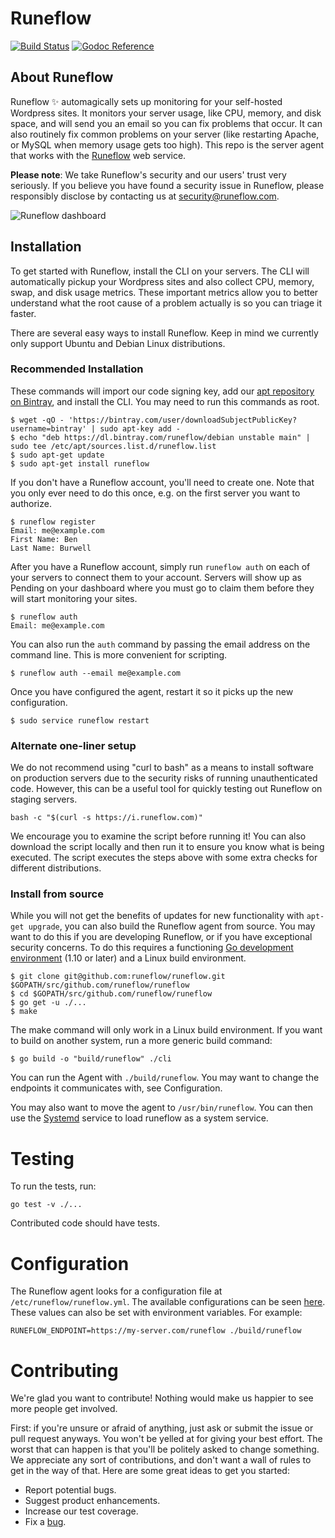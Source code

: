 # Runeflow

[![Build Status](https://travis-ci.org/runeflow/runeflow.svg?branch=master)](https://travis-ci.org/runeflow/runeflow)
[![Godoc Reference](https://godoc.org/github.com/runeflow/runeflow?status.svg)](https://godoc.org/github.com/runeflow/runeflow)

## About Runeflow

Runeflow ✨ automagically sets up monitoring for your self-hosted Wordpress
sites. It monitors your server usage, like CPU, memory, and disk space, and
will send you an email so you can fix problems that occur. It can also
routinely fix common problems on your server (like restarting Apache, or MySQL
when memory usage gets too high). This repo is the server agent that works with
the [Runeflow](https://runeflow.com) web service.

**Please note**: We take Runeflow's security and our users' trust very
seriously.  If you believe you have found a security issue in Runeflow, please
responsibly disclose by contacting us at security@runeflow.com.

![Runeflow dashboard](https://assets.runeflow.com/product.png)

## Installation

To get started with Runeflow, install the CLI on your servers. The CLI will
automatically pickup your Wordpress sites and also collect CPU, memory, swap,
and disk usage metrics. These important metrics allow you to better understand
what the root cause of a problem actually is so you can triage it faster.

There are several easy ways to install Runeflow. Keep in mind we currently only
support Ubuntu and Debian Linux distributions.

### Recommended Installation

These commands will import our code signing key, add our [apt repository on
Bintray](https://bintray.com/runeflow/debian), and install the CLI. You may
need to run this commands as root.

```
$ wget -qO - 'https://bintray.com/user/downloadSubjectPublicKey?username=bintray' | sudo apt-key add -
$ echo "deb https://dl.bintray.com/runeflow/debian unstable main" | sudo tee /etc/apt/sources.list.d/runeflow.list
$ sudo apt-get update
$ sudo apt-get install runeflow
```

If you don't have a Runeflow account, you'll need to create one. Note that you
only ever need to do this once, e.g. on the first server you want to authorize.

```
$ runeflow register
Email: me@example.com
First Name: Ben
Last Name: Burwell
```

After you have a Runeflow account, simply run `runeflow auth` on each of your
servers to connect them to your account. Servers will show up as Pending on your
dashboard where you must go to claim them before they will start monitoring your
sites.

```
$ runeflow auth
Email: me@example.com
```

You can also run the `auth` command by passing the email address on the command
line. This is more convenient for scripting.

```
$ runeflow auth --email me@example.com
```

Once you have configured the agent, restart it so it picks up the new configuration.

```
$ sudo service runeflow restart
```

### Alternate one-liner setup

We do not recommend using "curl to bash" as a means to install software on
production servers due to the security risks of running unauthenticated code.
However, this can be a useful tool for quickly testing out Runeflow on staging
servers.

```
bash -c "$(curl -s https://i.runeflow.com)"
```

We encourage you to examine the script before running it! You can also download
the script locally and then run it to ensure you know what is being executed.
The script executes the steps above with some extra checks for different
distributions.

### Install from source

While you will not get the benefits of updates for new functionality with
`apt-get upgrade`, you can also build the Runeflow agent from source. You may
want to do this if you are developing Runeflow, or if you have exceptional
security concerns. To do this requires a functioning [Go development
environment](https://golang.org) (1.10 or later) and a Linux build environment.

```
$ git clone git@github.com:runeflow/runeflow.git $GOPATH/src/github.com/runeflow/runeflow
$ cd $GOPATH/src/github.com/runeflow/runeflow
$ go get -u ./...
$ make
```

The make command will only work in a Linux build environment. If you want to
build on another system, run a more generic build command:

```
$ go build -o "build/runeflow" ./cli
```

You can run the Agent with `./build/runeflow`. You may want to change the
endpoints it communicates with, see Configuration.

You may also want to move the agent to `/usr/bin/runeflow`. You can then use
the
[Systemd](https://github.com/runeflow/runeflow/blob/master/release/runeflow/etc/systemd/system/runeflow.service)
service to load runeflow as a system service.

# Testing

To run the tests, run:

```
go test -v ./...
```

Contributed code should have tests.

# Configuration

The Runeflow agent looks for a configuration file at
`/etc/runeflow/runeflow.yml`. The available configurations can be seen
[here](https://github.com/runeflow/runeflow/blob/master/config/config.go).
These values can also be set with environment variables. For example:

```
RUNEFLOW_ENDPOINT=https://my-server.com/runeflow ./build/runeflow
```

# Contributing

We're glad you want to contribute! Nothing would make us happier to see more
people get involved.

First: if you're unsure or afraid of anything, just ask or submit the issue or
pull request anyways. You won't be yelled at for giving your best effort. The
worst that can happen is that you'll be politely asked to change something. We
appreciate any sort of contributions, and don't want a wall of rules to get in
the way of that. Here are some great ideas to get you started:

- Report potential bugs.
- Suggest product enhancements.
- Increase our test coverage.
- Fix a [bug](https://github.com/runeflow/runeflow/labels/bug).
